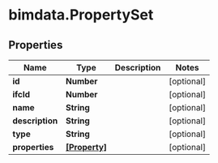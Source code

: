 # bimdata.PropertySet

## Properties
Name | Type | Description | Notes
------------ | ------------- | ------------- | -------------
**id** | **Number** |  | [optional] 
**ifcId** | **Number** |  | [optional] 
**name** | **String** |  | [optional] 
**description** | **String** |  | [optional] 
**type** | **String** |  | [optional] 
**properties** | [**[Property]**](Property.md) |  | [optional] 


